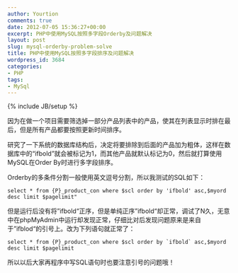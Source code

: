 ```yaml
---
author: Yourtion
comments: true
date: 2012-07-05 15:36:27+00:00
excerpt: PHP中使用MySQL按照多字段Orderby及问题解决
layout: post
slug: mysql-orderby-problem-solve
title: PHP中使用MySQL按照多字段排序及问题解决
wordpress_id: 3684
categories:
- PHP
tags:
- MySql
---
```

{% include JB/setup %}

因为在做一个项目需要筛选掉一部分产品列表中的产品，使其在列表显示时排在最后，但是所有产品都要按照更新时间排序。

研究了一下系统的数据库结构后，决定将要排除到后面的产品加为粗体，这样在数据库中的“ifbold”就会被标记为1，而其他产品就默认标记为0，然后就打算使用MySQL在Order By时进行多字段排序。

Orderby的多条件分割一般使用英文逗号分割，所以我测试的SQL如下：

```
select * from {P}_product_con where $scl order by 'ifbold' asc,$myord desc limit $pagelimit"
```

但是运行后没有将”ifbold“正序，但是单纯正序”ifbold“却正常，调试了N久，无意中在phpMyAdmin中运行却发现正常，仔细比对后发现问题原来是来自于”ifblod“的引号上。改为下列语句就正常了：

```
select * from {P}_product_con where $scl order by `ifbold` asc,$myord desc limit $pagelimit
```

所以以后大家再程序中写SQL语句时也要注意引号的问题哦！
